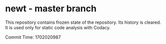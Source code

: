 # newt - master branch

This repository contains frozen state of the repository.
Its history is cleared. It is used only for static code
analysis with Codacy.

Commit Time: 1702020987